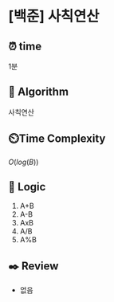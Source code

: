 # [백준] 사칙연산

## ⏰  **time**

1분

## :pushpin: **Algorithm**

사칙연산

## ⏲️**Time Complexity**

$O(log(B))$

## :round_pushpin: **Logic**
1. A+B
2. A-B
3. AxB
4. A/B
5. A%B
   

## :black_nib: **Review**
- 없음
